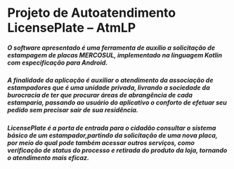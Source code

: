 # Projeto de Autoatendimento LicensePlate – AtmLP  

##### O software apresentado é uma ferramenta de auxílio a solicitação de estampagem de placas MERCOSUL, implementado na linguagem Kotlin com especificação para Android.
#####  A finalidade da aplicação é auxiliar o atendimento da associação de estampadores que é uma unidade privada, livrando a sociedade da burocracia de ter que procurar áreas de abrangência de cada estamparia, passando ao usuário do aplicativo o conforto de efetuar seu pedido sem precisar sair de sua residência. 
#####  LicensePlate é a porta de entrada para o cidadão consultar o sistema básico de um estampador,partindo da solicitação de uma nova placa, por meio do qual pode também acessar outros serviços, como verificação de status do processo e retirada do produto da loja, tornando o atendimento mais eficaz.

